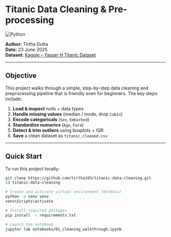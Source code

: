 # Titanic Data Cleaning & Pre-processing 
![Python](https://img.shields.io/badge/Made%20with-Python-blue?logo=python)

**Author:** Tirtha Dutta  
**Date:** 23 June 2025  
**Dataset:** [Kaggle – Yasser H Titanic Dataset](https://www.kaggle.com/datasets/yasserh/titanic-dataset)

---

##  Objective

This project walks through a simple, step-by-step data cleaning and preprocessing pipeline that is friendly even for beginners. The key steps include:

1. **Load & inspect** nulls + data types  
2. **Handle missing values** (median / mode, drop `Cabin`)  
3. **Encode categoricals** (`Sex`, `Embarked`)  
4. **Standardize numerics** (`Age`, `Fare`)  
5. **Detect & trim outliers** using boxplots + IQR  
6. **Save** a clean dataset as `titanic_cleaned.csv`

---

##  Quick Start

To run this project locally:

```bash
git clone https://github.com/tirtha103/titanic-data-cleaning.git
cd titanic-data-cleaning

# Create and activate virtual environment (Windows)
python -m venv venv
venv\Scripts\activate

# Install required packages
pip install -r requirements.txt

# Launch the notebook
jupyter lab notebooks/01_cleaning_walkthrough.ipynb